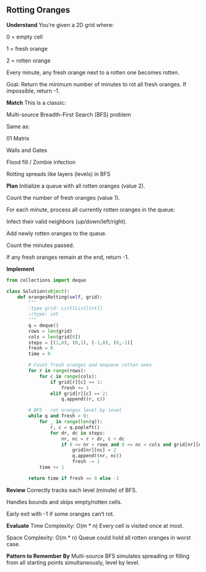 ## Rotting Oranges
**Understand**
You’re given a 2D grid where:

0 = empty cell

1 = fresh orange

2 = rotten orange

Every minute, any fresh orange next to a rotten one becomes rotten.

Goal: Return the minimum number of minutes to rot all fresh oranges. If impossible, return -1.

**Match**
This is a classic:

Multi-source Breadth-First Search (BFS) problem

Same as:

01 Matrix

Walls and Gates

Flood fill / Zombie infection

Rotting spreads like layers (levels) in BFS

**Plan**
Initialize a queue with all rotten oranges (value 2).

Count the number of fresh oranges (value 1).

For each minute, process all currently rotten oranges in the queue:

Infect their valid neighbors (up/down/left/right).

Add newly rotten oranges to the queue.

Count the minutes passed.

If any fresh oranges remain at the end, return -1.

**Implement**
```python
from collections import deque

class Solution(object):
    def orangesRotting(self, grid):
        """
        :type grid: List[List[int]]
        :rtype: int
        """
        q = deque()
        rows = len(grid)
        cols = len(grid[0])
        steps = [(1,0), (0,1), (-1,0), (0,-1)]
        fresh = 0
        time = 0

        # Count fresh oranges and enqueue rotten ones
        for r in range(rows):
            for c in range(cols):
                if grid[r][c] == 1:
                    fresh += 1
                elif grid[r][c] == 2:
                    q.append((r, c))

        # BFS - rot oranges level by level
        while q and fresh > 0:
            for _ in range(len(q)):
                r, c = q.popleft()
                for dr, dc in steps:
                    nr, nc = r + dr, c + dc
                    if 0 <= nr < rows and 0 <= nc < cols and grid[nr][nc] == 1:
                        grid[nr][nc] = 2
                        q.append((nr, nc))
                        fresh -= 1
            time += 1

        return time if fresh == 0 else -1
```
**Review**
Correctly tracks each level (minute) of BFS.

Handles bounds and skips empty/rotten cells.

Early exit with -1 if some oranges can’t rot.

**Evaluate**
Time Complexity: O(m * n)
Every cell is visited once at most.

Space Complexity: O(m * n)
Queue could hold all rotten oranges in worst case.

**Pattern to Remember By**
Multi-source BFS simulates spreading or filling from all starting points simultaneously, level by level.